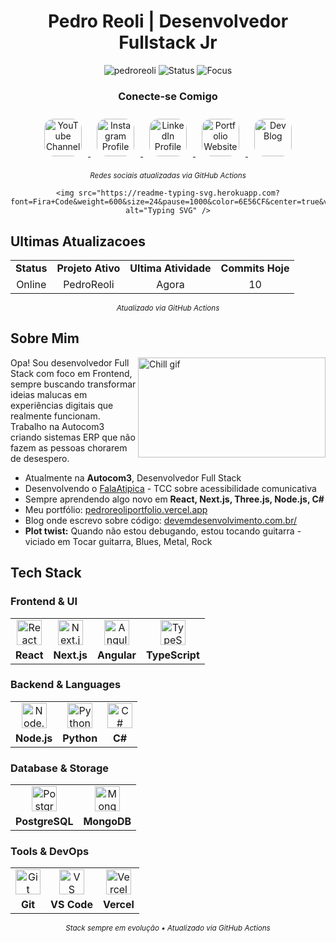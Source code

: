 <div align="center">
  <h1>Pedro Reoli | Desenvolvedor Fullstack Jr</h1>
  
  <p>
    <img src="https://komarev.com/ghpvc/?username=pedroreoli&label=Visitantes&color=0e75b6&style=flat" alt="pedroreoli" />
    <img src="https://img.shields.io/badge/Status-Codando%20Agora-brightgreen?style=flat&logo=visual-studio-code&logoColor=white" alt="Status" />
    <img src="https://img.shields.io/badge/Foco-Frontend%20Avançado-blue?style=flat&logo=react" alt="Focus" />
  </p>

  
  
  <div align="center">
  <h3> Conecte-se Comigo</h3>
  <p>
    <a href="https://www.youtube.com/@DevDesenvolvimento" target="_blank" rel="noopener noreferrer">
      <img src="https://media.giphy.com/media/13Nc3xlO1kGg3S/giphy.gif" 
           alt="YouTube Channel" 
           width="60" 
           height="60"
           style="border-radius: 15px; margin: 10px;" />
    </a>
    <a href="https://www.instagram.com/01_dev_em_desenvolvimento/" target="_blank" rel="noopener noreferrer">
      <img src="https://media0.giphy.com/media/v1.Y2lkPTc5MGI3NjExNmhxNWc1Mzg5YXdsY2hqcXRoNXBxOHUzZ3NoZXFtdTBjbm03bW9ndiZlcD12MV9pbnRlcm5hbF9naWZfYnlfaWQmY3Q9Zw/YwNCU8P5jGMNKGG5Bq/giphy.gif" 
           alt="Instagram Profile" 
           width="60" 
           height="60"
           style="border-radius: 15px; margin: 10px;" />
    </a>
    <a href="https://www.linkedin.com/in/pedro-lucas-reis-de-oliveira-sousa-a93945171/" target="_blank" rel="noopener noreferrer">
      <img src="https://media1.giphy.com/media/v1.Y2lkPTc5MGI3NjExZHVzenF3NTY4b3VuNmoxZGhzMW4zcTg2bmJvNDJzMmMycHg5ZXVvMiZlcD12MV9pbnRlcm5hbF9naWZfYnlfaWQmY3Q9cw/0R7mnx1ZvrBG42PbNV/giphy.gif" 
           alt="LinkedIn Profile" 
           width="60" 
           height="60"
           style="border-radius: 15px; margin: 10px;" />
    </a>
    <a href="https://pedroreoliportfolio.vercel.app" target="_blank" rel="noopener noreferrer">
      <img src="https://media1.giphy.com/media/v1.Y2lkPTc5MGI3NjExdm9hczN2bHl4YjNiamFqZHYwdzh3cHB2NXpoODdla25vejdncXNneSZlcD12MV9pbnRlcm5hbF9naWZfYnlfaWQmY3Q9cw/K2Sh84qmPCk0rekSqk/giphy.gif" 
           alt="Portfolio Website" 
           width="60" 
           height="60"
           style="border-radius: 15px; margin: 10px;" />
    </a>
    <a href="https://www.devemdesenvolvimento.com.br/" target="_blank" rel="noopener noreferrer">
      <img src="https://media1.giphy.com/media/v1.Y2lkPTc5MGI3NjExcHh0c3R6ZWluMGp6cjhvdXdwaDl5eTJ3NnZ2d240YnYzN2gxeWV4aSZlcD12MV9pbnRlcm5hbF9naWZfYnlfaWQmY3Q9cw/yxPRAfqAIjzGlz7cPE/giphy.gif" 
           alt="Dev Blog" 
           width="60" 
           height="60"
           style="border-radius: 15px; margin: 10px;" />
    </a>
  </p>
  <sub><i>Redes sociais atualizadas via GitHub Actions</i></sub>
</div>
  
    <img src="https://readme-typing-svg.herokuapp.com?font=Fira+Code&weight=600&size=24&pause=1000&color=6E56CF&center=true&vCenter=true&random=false&width=600&lines=Desenvolvedor+Frontend+Especialista;Desenvolvedor+Full+Stack;Criador+de+Interfaces+Imersivas;Entusiasta+de+React+e+Next.js;Artista+do+Código;Músico+nas+Horas+Vagas" alt="Typing SVG" />
</div>

## Ultimas Atualizacoes

<div align="center">
  <table>
    <tr>
      <td align="center"><strong>Status</strong></td>
      <td align="center"><strong>Projeto Ativo</strong></td>
      <td align="center"><strong>Ultima Atividade</strong></td>
      <td align="center"><strong>Commits Hoje</strong></td>
    </tr>
    <tr>
      <td align="center">Online</td>
      <td align="center">PedroReoli</td>
      <td align="center">Agora</td>
      <td align="center">10</td>
    </tr>
  </table>
  <sub><i>Atualizado via GitHub Actions</i></sub>
</div>

## Sobre Mim

<img align="right" alt="Chill gif" src="https://cdn.shopify.com/s/files/1/0578/3696/1997/t/9/assets/lofiboy.gif?v=103461765217895835051680702279" width="300" height="160" />

Opa! Sou desenvolvedor Full Stack com foco em Frontend, sempre buscando transformar ideias malucas em experiências digitais que realmente funcionam. Trabalho na Autocom3 criando sistemas ERP que não fazem as pessoas chorarem de desespero.

- Atualmente na **Autocom3**, Desenvolvedor Full Stack
- Desenvolvendo o [FalaAtipica](https://github.com/PedroReoli/falatipica-tutor) - TCC sobre acessibilidade comunicativa
- Sempre aprendendo algo novo em **React, Next.js, Three.js, Node.js, C#**
- Meu portfólio: [pedroreoliportfolio.vercel.app](https://pedroreoliportfolio.vercel.app)
- Blog onde escrevo sobre código: [devemdesenvolvimento.com.br/](https://www.devemdesenvolvimento.com.br/)
- **Plot twist:** Quando não estou debugando, estou tocando guitarra - viciado em Tocar guitarra, Blues, Metal, Rock



## Tech Stack

### Frontend & UI

|  |  |  |  |
| :---: | :---: | :---: | :---: |
| <img src="https://media.giphy.com/media/eNAsjO55tPbgaor7ma/giphy.gif" alt="React" width="40" height="40" /> | <img src="https://assets.vercel.com/image/upload/v1662130559/nextjs/Icon_dark_background.png" alt="Next.js" width="40" height="40" /> | <img src="https://media.giphy.com/media/XAxylRMCdpbEWUAvr8/giphy.gif" alt="Angular" width="40" height="40" /> | <img src="https://media.giphy.com/media/ln7z2eWriiQAllfVcn/giphy.gif" alt="TypeScript" width="40" height="40" /> |
| **React** | **Next.js** | **Angular** | **TypeScript** |

### Backend & Languages

|  |  |  |
| :---: | :---: | :---: |
| <img src="https://media.giphy.com/media/kdFc8fubgS31b8DsVu/giphy.gif" alt="Node.js" width="40" height="40" /> | <img src="https://media.giphy.com/media/KAq5w47R9rmTuvWOWa/giphy.gif" alt="Python" width="40" height="40" /> | <img src="https://media.giphy.com/media/ZVik7pBtu9dNS/giphy.gif" alt="C#" width="40" height="40" /> |
| **Node.js** | **Python** | **C#** |

### Database & Storage

|  |  |
| :---: | :---: |
| <img src="https://media.giphy.com/media/jnDKffgCfGYOp6cMTK/giphy.gif" alt="PostgreSQL" width="40" height="40" /> | <img src="https://media.giphy.com/media/74d1H50VBuE2A/giphy.gif" alt="MongoDB" width="40" height="40" /> |
| **PostgreSQL** | **MongoDB** |

### Tools & DevOps

|  |  |  |
| :---: | :---: | :---: |
| <img src="https://media.giphy.com/media/kH1DBkPNyZPOk0BxrM/giphy.gif" alt="Git" width="40" height="40" /> | <img src="https://media.giphy.com/media/IdyAQJVN2kVPNUrojM/giphy.gif" alt="VS Code" width="40" height="40" /> | <img src="https://assets.vercel.com/image/upload/front/favicon/vercel/180x180.png" alt="Vercel" width="40" height="40" /> |
| **Git** | **VS Code** | **Vercel** |

<div align="center">
  <sub><i>Stack sempre em evolução • Atualizado via GitHub Actions</i></sub>
</div>

